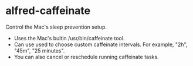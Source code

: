 alfred-caffeinate
=================

Control the Mac's sleep prevention setup.

- Uses the Mac's bultin /usr/bin/caffeinate tool.
- Can use used to choose custom caffeinate intervals.  For example, "2h", "45m",
  "25 minutes".
- You can also cancel or reschedule running caffeinate tasks.
